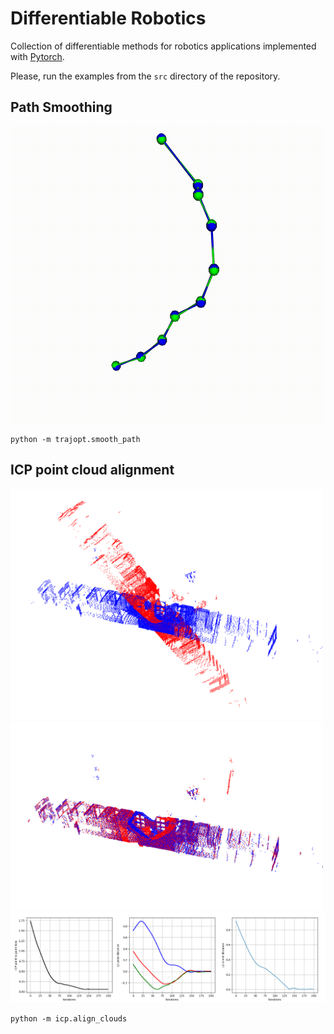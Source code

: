 # Differentiable Robotics

Collection of differentiable methods for robotics applications implemented with
[Pytorch](https://pytorch.org/).

Please, run the examples from the `src` directory of the repository.

## Path Smoothing

<img src="./docs/trajopt/path_smooth.gif" width="500">

```commandline
python -m trajopt.smooth_path
```

## ICP point cloud alignment

<img src="./docs/icp/clouds_before.png" width="500"> <img src="./docs/icp/clouds_aligned.png" width="500">
<img src="./docs/icp/icp_metrics.png" width="1000">


```commandline
python -m icp.align_clouds
```
